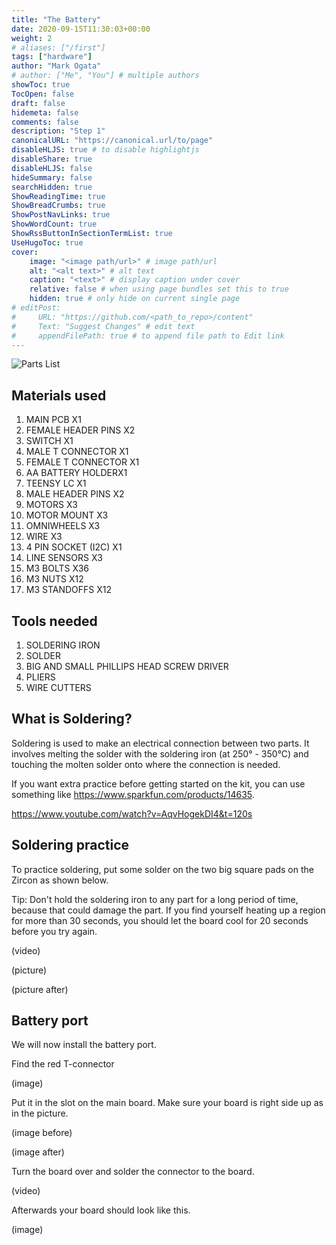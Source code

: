 ```yaml
---
title: "The Battery"
date: 2020-09-15T11:30:03+00:00
weight: 2
# aliases: ["/first"]
tags: ["hardware"]
author: "Mark Ogata"
# author: ["Me", "You"] # multiple authors
showToc: true
TocOpen: false
draft: false
hidemeta: false
comments: false
description: "Step 1"
canonicalURL: "https://canonical.url/to/page"
disableHLJS: true # to disable highlightjs
disableShare: true
disableHLJS: false
hideSummary: false
searchHidden: true
ShowReadingTime: true
ShowBreadCrumbs: true
ShowPostNavLinks: true
ShowWordCount: true
ShowRssButtonInSectionTermList: true
UseHugoToc: true
cover:
    image: "<image path/url>" # image path/url
    alt: "<alt text>" # alt text
    caption: "<text>" # display caption under cover
    relative: false # when using page bundles set this to true
    hidden: true # only hide on current single page
# editPost:
#     URL: "https://github.com/<path_to_repo>/content"
#     Text: "Suggest Changes" # edit text
#     appendFilePath: true # to append file path to Edit link
---
```




![Parts List](/img/PartsList.jpg)

## Materials used

1. MAIN PCB X1
2. FEMALE HEADER PINS X2   
3. SWITCH X1
4. MALE T CONNECTOR X1
5. FEMALE T CONNECTOR X1
6. AA BATTERY HOLDERX1
7. TEENSY LC X1
8. MALE HEADER PINS X2
9. MOTORS X3
10. MOTOR MOUNT X3
11. OMNIWHEELS X3
12. WIRE X3
13. 4 PIN SOCKET (I2C) X1
14. LINE SENSORS X3
15. M3 BOLTS X36
16. M3 NUTS X12
17. M3 STANDOFFS X12

## Tools needed

1. SOLDERING IRON
2. SOLDER
3. BIG AND SMALL PHILLIPS HEAD SCREW DRIVER
4. PLIERS
5. WIRE CUTTERS



## What is Soldering?


Soldering is used to make an electrical connection between two parts. It involves melting the solder with the soldering iron (at 250° - 350°C) and touching the molten solder onto where the connection is needed.

If you want extra practice before getting started on the kit, you can use something like https://www.sparkfun.com/products/14635.

https://www.youtube.com/watch?v=AqvHogekDI4&t=120s

## Soldering practice

To practice soldering, put some solder on the two big square pads on the Zircon as shown below.

Tip: Don't hold the soldering iron to any part for a long period of time, because that could damage the part. If you find yourself heating up a region for more than 30 seconds, you should let the board cool for 20 seconds before you try again.

(video)

(picture)

(picture after)


## Battery port

We will now install the battery port.

Find the red T-connector

(image)

Put it in the slot on the main board. Make sure your board is right side up as in the picture.

(image before)

(image after)

Turn the board over and solder the connector to the board.

(video)

Afterwards your board should look like this.

(image)
